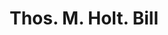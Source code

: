 ---
doi: 10.7916/D8JD67ZV
date_other: '1870'
date_other_textual: 1870-1879
form: printed ephemera
genre:
- Invoices
name:
- Thos. M. Holt
object_in_context_url: https://biggert.cul.columbia.edu/items/view/ave_biggert_01890
subject_hierarchical_geographic:
- Haw River, North Carolina, United States
subject_name:
- Thos. M. Holt
title: Thos. M. Holt. Bill
sort_title: Thos. M. Holt. Bill
call_number: ave_biggert_01890
coordinates:
- 36.09527777777778,-79.35777777777777
pid: ave_biggert_01890
identifiers: ave_biggert_01890
canvas_id: ldpd:397148
permalink: "/items/ave_biggert_01890/"
layout: iiif-image-page
---